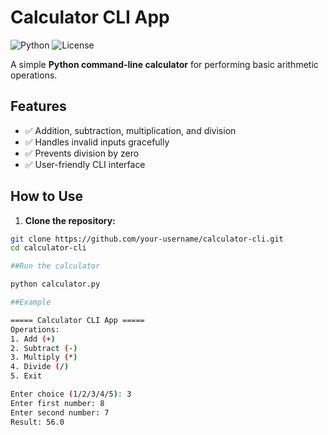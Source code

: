 # Calculator CLI App

![Python](https://img.shields.io/badge/Python-3.x-blue)
![License](https://img.shields.io/badge/License-MIT-green)

A simple **Python command-line calculator** for performing basic arithmetic operations.

## Features

- ✅ Addition, subtraction, multiplication, and division  
- ✅ Handles invalid inputs gracefully  
- ✅ Prevents division by zero  
- ✅ User-friendly CLI interface  

## How to Use

1. **Clone the repository:**

```bash
git clone https://github.com/your-username/calculator-cli.git
cd calculator-cli

##Run the calculator

python calculator.py

##Example

===== Calculator CLI App =====
Operations:
1. Add (+)
2. Subtract (-)
3. Multiply (*)
4. Divide (/)
5. Exit

Enter choice (1/2/3/4/5): 3
Enter first number: 8
Enter second number: 7
Result: 56.0
